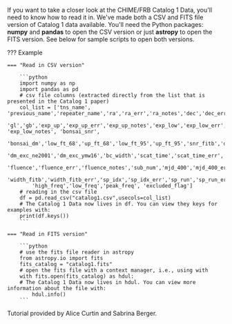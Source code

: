 If you want to take a closer look at the CHIME/FRB Catalog 1 Data, you'll need to know how to read it in. We've made both a CSV and FITS file version of Catalog 1 data available. You'll need the Python packages: **numpy** and **pandas** to open the CSV version or just **astropy** to open the FITS version. See below for sample scripts to open both versions. 

??? Example

    === "Read in CSV version"

        ```python
        import numpy as np
        import pandas as pd
        # csv file columns (extracted directly from the list that is presented in the Catalog 1 paper)
        col_list = ['tns_name', 'previous_name','repeater_name','ra','ra_err','ra_notes','dec','dec_err','dec_notes',
            'gl','gb','exp_up','exp_up_err','exp_up_notes','exp_low','exp_low_err', 'exp_low_notes', 'bonsai_snr',
            'bonsai_dm','low_ft_68','up_ft_68','low_ft_95','up_ft_95','snr_fitb','dm_fitb','dm_fitb_err',
            'dm_exc_ne2001','dm_exc_ymw16','bc_width','scat_time','scat_time_err','flux','flux_err','flux_notes',
            'fluence','fluence_err','fluence_notes','sub_num','mjd_400','mjd_400_err','mjd_inf','mjd_inf_err',
            'width_fitb','width_fitb_err','sp_idx','sp_idx_err','sp_run','sp_run_err',
            'high_freq','low_freq','peak_freq', 'excluded_flag']  
        # reading in the csv file
        df = pd.read_csv("catalog1.csv",usecols=col_list)
        # The Catalog 1 Data now lives in df. You can view they keys for examples with: 
        print(df.keys())
        ```

    === "Read in FITS version"

        ```python
        # use the fits file reader in astropy
        from astropy.io import fits
        fits_catalog = "catalog1.fits"
        # open the fits file with a context manager, i.e., using with
        with fits.open(fits_catalog) as hdul:
        # The Catalog 1 Data now lives in hdul. You can view more information about the file with: 
            hdul.info()        
        ```

Tutorial provided by Alice Curtin and Sabrina Berger.